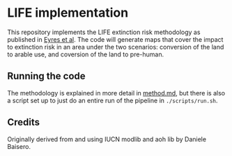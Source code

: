 # LIFE implementation

This repository implements the LIFE extinction risk methodology as published in [Eyres et al](https://www.cambridge.org/engage/coe/article-details/66866978c9c6a5c07a3e07fa). The code will generate maps that cover the impact to extinction risk in an area under the two scenarios: conversion of the land to arable use, and coversion of the land to pre-human.

## Running the code

The methodology is explained in more detail in [method.md](method.md), but there is also a script set up to just do an entire run of the pipeline in `./scripts/run.sh`.

## Credits

Originally derived from and using IUCN modlib and aoh lib by Daniele Baisero.

